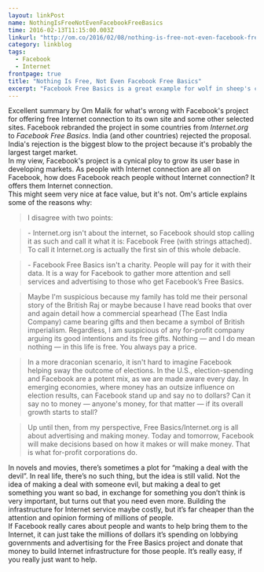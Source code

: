 ```yaml
---
layout: linkPost
name: NothingIsFreeNotEvenFacebookFreeBasics
time: 2016-02-13T11:15:00.003Z
linkurl: "http://om.co/2016/02/08/nothing-is-free-not-even-facebook-free-basics/"
category: linkblog
tags: 
  - Facebook
  - Internet
frontpage: true
title: "Nothing Is Free, Not Even Facebook Free Basics"
excerpt: "Facebook Free Basics is a great example for wolf in sheep's clothing"
---
```


Excellent summary by Om Malik for what's wrong with Facebook's project for offering free Internet connection to its own site and some other selected sites. Facebook rebranded the project in some countries from *Internet.org* to *Facebook Free Basics*. India (and other countries) rejected the proposal. India's rejection is the biggest blow to the project because it's probably the largest target market.  
In my view, Facebook's project is a cynical ploy to grow its user base in developing markets. As people with Internet connection are all on Facebook, how does Facebook reach people without Internet connection? It offers them Internet connection.  
This might seem very nice at face value, but it's not. Om's article explains some of the reasons why:

<blockquote>
	I disagree with two points:  
</blockquote>
<blockquote>
  - Internet.org isn't about the internet, so Facebook should stop calling it as such and call it what it is: Facebook Free (with strings attached). To call it Internet.org is actually the first sin of this whole debacle.  
</blockquote>
<blockquote>
  - Facebook Free Basics isn't a charity. People will pay for it with their data. It is  a way for Facebook to gather more attention and sell services and advertising to those who get Facebook’s Free Basics.  
</blockquote>

<blockquote>
Maybe I'm suspicious because my family has told me their personal story of the British Raj or maybe because I have read books that over and again detail how a commercial spearhead (The East India Company) came bearing gifts and then became a symbol of British imperialism. Regardless, I am suspicious of any for-profit company arguing its good intentions and its free gifts. Nothing — and I do mean nothing — in this life is free. You always pay a price.
</blockquote>

<blockquote>
In a more draconian scenario, it isn't hard to imagine Facebook helping sway the outcome of elections. In the U.S., election-spending and Facebook are a potent mix, as we are made aware every day. In emerging economies, where money has an outsize influence on election results, can Facebook stand up and say no to dollars? Can it say no to money — anyone's money, for that matter — if its overall growth starts to stall?
</blockquote>

<blockquote>
Up until then, from my perspective, Free Basics/Internet.org is all about advertising and making money. Today and tomorrow, Facebook will make decisions based on how it makes or will make money. That is what for-profit corporations do.
</blockquote>

In novels and movies, there’s sometimes a plot for “making a deal with the devil”. In real life, there’s no such thing, but the idea is still valid. Not the idea of making a deal with someone evil, but making a deal to get something you want so bad, in exchange for something you don’t think is very important, but turns out that you need even more. Building the infrastructure for Internet service maybe costly, but it’s far cheaper than the attention and opinion forming of millions of people.  
If Facebook really cares about people and wants to help bring them to the Internet, it can just take the millions of dollars it’s spending on lobbying governments and advertising for the Free Basics project and donate that money to build Internet infrastructure for those people. It’s really easy, if you really just want to help.  
